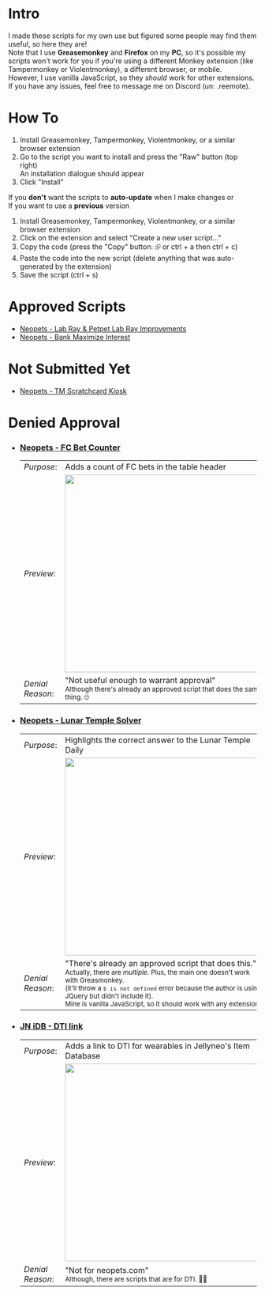 <h1>Intro</h1>
I made these scripts for my own use but figured some people may find them useful, so here they are!<br>
Note that I use <b>Greasemonkey</b> and <b>Firefox</b> on my <b>PC</b>, so it's possible my scripts won't work for you if you're using a different Monkey extension (like Tampermonkey or Violentmonkey), a different browser, or mobile.<br>
However, I use vanilla JavaScript, so they <i>should</i> work for other extensions.<br>
If you have any issues, feel free to message me on Discord (un: .reemote).

<h1>How To</h1>
<ol>
  <li>Install Greasemonkey, Tampermonkey, Violentmonkey, or a similar browser extension</li>
  <li>Go to the script you want to install and press the "Raw" button (top right)<br>
  An installation dialogue should appear</li>
  <li>Click "Install"</li>
</ol>

If you <b>don't</b> want the scripts to <b>auto-update</b> when I make changes or<br>
If you want to use a <b>previous</b> version
<ol>
  <li>Install Greasemonkey, Tampermonkey, Violentmonkey, or a similar browser extension</li>
  <li>Click on the extension and select "Create a new user script..."</li>
  <li>Copy the code (press the "Copy" button: ⮺ or ctrl + a then ctrl + c)</li>
  <li>Paste the code into the new script (delete anything that was auto-generated by the extension)</li>
  <li>Save the script (ctrl + s)</li>
</ol>

<h1>Approved Scripts</h1>
<ul>
  <li><a href="https://github.com/0o0slytherinpride0o0/Neopets-Scripts-Redesign/blob/main/Neopets%20-%20Lab%20Ray%20%26%20Petpet%20Lab%20Ray%20Improvements.user.js">
    Neopets - Lab Ray & Petpet Lab Ray Improvements</a></li>
  <li><a href="https://github.com/0o0slytherinpride0o0/Neopets-Scripts-Redesign/blob/main/Neopets%20-%20Bank%20Maximize%20Interest.user.js">
    Neopets - Bank Maximize Interest</a></li>
</ul>

<h1>Not Submitted Yet</h1>
<ul>
  <li><a href="https://github.com/0o0slytherinpride0o0/Neopets-Scripts-Redesign/blob/main/Neopets%20-%20TM%20Scratchcard%20Kiosk.user.js">
    Neopets - TM Scratchcard Kiosk</a></li>
</ul>

<h1>Denied Approval</h1>
<ul>
    <li>
      <h3><a href="https://github.com/0o0slytherinpride0o0/Neopets-Scripts-Redesign/blob/main/Neopets%20-%20FC%20Bet%20Counter.user.js">
        Neopets - FC Bet Counter</a></h3>
      <table>
        <tr>
          <td><i>Purpose</i>:</td>
          <td>Adds a count of FC bets in the table header</td>
        </tr>
        <tr>
          <td><i>Preview</i>:</td>
          <td><a href="https://i.imgur.com/j2OuMuz.png" target="_blank"><img width="400" src="https://i.imgur.com/j2OuMuz.png"></a></td>
        </tr>
        <tr>
          <td><i>Denial Reason</i>:</td>
          <td>"Not useful enough to warrant approval"<br>
            <sub>Although there's already an approved script that does the same thing. 🙄</sub></td>
        </tr>
      </table>
    </li>
    <li>
      <h3><a href="https://github.com/0o0slytherinpride0o0/Neopets-Scripts-Redesign/blob/main/Neopets%20-%20Lunar%20Temple%20Solver.user.js">
      Neopets - Lunar Temple Solver</a></h3>
      <table>
        <tr>
          <td><i>Purpose</i>:</td>
          <td>Highlights the correct answer to the Lunar Temple Daily</td>
        </tr>
        <tr>
          <td><i>Preview</i>:</td>
          <td><a href="https://i.imgur.com/pMAGINP.png" target="_blank"><img width="400" src="https://i.imgur.com/pMAGINP.png"></a></td>
        </tr>
        <tr>
          <td><i>Denial Reason</i>:</td>
          <td>"There's already an approved script that does this."<br>
            <sub>Actually, there are <i>multiple</i>. Plus, the main one doesn't work with Greasmonkey.<br>
              (it'll throw a <code>$ is not defined</code> error because the author is using JQuery but didn't include it).<br>
              Mine is vanilla JavaScript, so it should work with any extension.</sub>
          </td>
        </tr>
      </table>
    </li>
    <li>
      <h3><a href="https://github.com/0o0slytherinpride0o0/Neopets-Scripts-Redesign/blob/main/JN%20iDB%20-%20DTI%20link.user.js">
        JN iDB - DTI link</a></h3>
      <table>
        <tr>
          <td><i>Purpose</i>:</td>
          <td>Adds a link to DTI for wearables in Jellyneo's Item Database</td>
        </tr>
        <tr>
          <td><i>Preview</i>:</td>
          <td><a href="https://i.imgur.com/AcrPxRI.png" target="_blank"><img width="400" src="https://i.imgur.com/AcrPxRI.png"></a></td>
        </tr>
        <tr>
          <td><i>Denial Reason</i>:</td>
          <td>"Not for neopets.com"<br>
            <sub> Although, there are scripts that are for DTI. 🤷‍♀️</sub>
          </td>
        </tr>
      </table>
    </li>
</ul>

